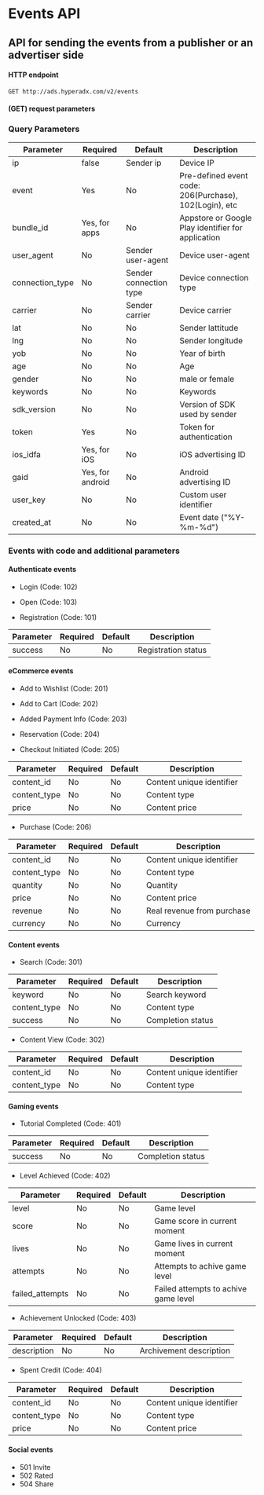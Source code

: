 # Events API
## API for sending the events from a publisher or an advertiser side
#### HTTP endpoint

`GET http://ads.hyperadx.com/v2/events`

#### (GET) request parameters 

### Query Parameters

Parameter | Required | Default | Description
--------- | ------- | ------- | -----------
ip | false | Sender ip | Device IP
event | Yes | No | Pre-defined event code: 206(Purchase), 102(Login), etc
bundle_id | Yes, for apps | No | Appstore or Google Play identifier for application
user_agent | No | Sender user-agent | Device user-agent
connection_type | No | Sender connection type | Device connection type
carrier | No | Sender carrier | Device carrier
lat | No | No | Sender lattitude
lng | No | No | Sender longitude
yob | No | No | Year of birth
age | No | No | Age
gender | No | No | male or female
keywords | No | No | Keywords
sdk_version | No | No | Version of SDK used by sender
token | Yes | No | Token for authentication
ios_idfa | Yes, for iOS| No | iOS advertising ID
gaid | Yes, for android | No | Android advertising ID
user_key | No | No | Custom user identifier
created_at | No | No | Event date ("%Y-%m-%d")


### Events with code and additional parameters

#### Authenticate events

- Login (Code: 102)
- Open (Code: 103)

- Registration (Code: 101)

Parameter | Required | Default | Description
--------- | ------- | ------- | -----------
success | No | No | Registration status

#### eCommerce events

- Add to Wishlist (Code: 201)
- Add to Cart (Code: 202)
- Added Payment Info (Code: 203)
- Reservation (Code: 204)

- Checkout Initiated (Code: 205)

Parameter | Required | Default | Description
--------- | ------- | ------- | -----------
content_id | No | No | Content unique identifier
content_type | No | No | Content type
price | No | No | Content price

- Purchase (Code: 206)

Parameter | Required | Default | Description
--------- | ------- | ------- | -----------
content_id | No | No | Content unique identifier
content_type | No | No | Content type
quantity | No | No | Quantity
price | No | No | Content price
revenue | No | No | Real revenue from purchase
currency | No | No | Currency


#### Content events

- Search (Code: 301)

Parameter | Required | Default | Description
--------- | ------- | ------- | -----------
keyword | No | No | Search keyword
content_type | No | No | Content type
success | No | No | Completion status

- Content View (Code: 302)

Parameter | Required | Default | Description
--------- | ------- | ------- | -----------
content_id | No | No | Content unique identifier
content_type | No | No | Content type

#### Gaming events

- Tutorial Completed (Code: 401)

Parameter | Required | Default | Description
--------- | ------- | ------- | -----------
success | No | No | Completion status

- Level Achieved (Code: 402)

Parameter | Required | Default | Description
--------- | ------- | ------- | -----------
level | No | No | Game level
score | No | No | Game score in current moment 
lives | No | No | Game lives in current moment 
attempts | No | No | Attempts to achive game level
failed_attempts | No | No | Failed attempts to achive game level


- Achievement Unlocked (Code: 403)

Parameter | Required | Default | Description
--------- | ------- | ------- | -----------
description | No | No | Archivement description

- Spent Credit (Code: 404)

Parameter | Required | Default | Description
--------- | ------- | ------- | -----------
content_id | No | No | Content unique identifier
content_type | No | No | Content type
price | No | No | Content price

#### Social events

- 501 Invite
- 502 Rated
- 504 Share
